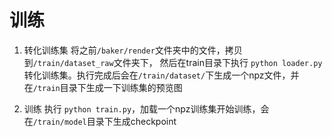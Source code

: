 # 训练

1. 转化训练集
将之前`/baker/render`文件夹中的文件，拷贝到`/train/dataset_raw`文件夹下，
然后在train目录下执行 `python loader.py` 转化训练集。执行完成后会在`/train/dataset/`下生成一个npz文件，并在`/train`目录下生成一下训练集的预览图

2. 训练
执行 `python train.py`，加载一个npz训练集开始训练，会在`/train/model`目录下生成checkpoint